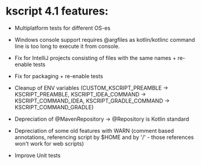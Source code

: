 # kscript 4.1 features:

* Multiplatform tests for different OS-es
* Windows console support requires @argfiles as kotlin/kotlinc command line is too long to execute it from console.

* Fix for IntelliJ projects consisting of files with the same names + re-enable tests
* Fix for packaging + re-enable tests
* Cleanup of ENV variables (CUSTOM_KSCRIPT_PREAMBLE -> KSCRIPT_PREAMBLE, KSCRIPT_IDEA_COMMAND -> KSCRIPT_COMMAND_IDEA, KSCRIPT_GRADLE_COMMAND -> KSCRIPT_COMMAND_GRADLE)
* Depreciation of @MavenRepository -> @Repository is Kotlin standard
* Depreciation of some old features with WARN (comment based annotations, referencing script by $HOME and by '/' - those references won't work for web scripts)
* Improve Unit tests
